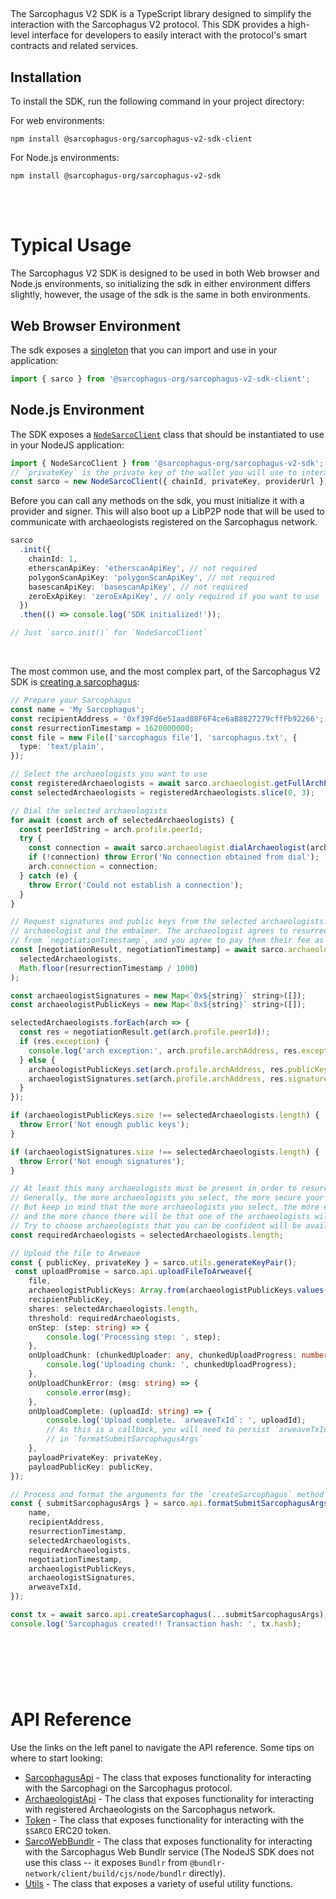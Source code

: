 ##

The Sarcophagus V2 SDK is a TypeScript library designed to simplify the interaction with the Sarcophagus V2 protocol. This SDK provides a high-level interface for developers to easily interact with the protocol's smart contracts and related services.

## Installation

To install the SDK, run the following command in your project directory:

For web environments:

```
npm install @sarcophagus-org/sarcophagus-v2-sdk-client
```

For Node.js environments:

```
npm install @sarcophagus-org/sarcophagus-v2-sdk
```

<br>
<br>

# Typical Usage

The Sarcophagus V2 SDK is designed to be used in both Web browser and Node.js environments, so initializing the sdk in either
environment differs slightly, however, the usage of the sdk is the same in both environments.

## Web Browser Environment

The sdk exposes a [singleton](./variables/sarco.html) that you can import and use in your application:

```typescript
import { sarco } from '@sarcophagus-org/sarcophagus-v2-sdk-client';
```

## Node.js Environment

The SDK exposes a [`NodeSarcoClient`](./classes/NodeSarcoClient.html) class that should be instantiated to use in your NodeJS application:

```typescript
import { NodeSarcoClient } from '@sarcophagus-org/sarcophagus-v2-sdk';
// `privateKey` is the private key of the wallet you will use to interact with the Sarcophagus protocol
const sarco = new NodeSarcoClient({ chainId, privateKey, providerUrl });
```

Before you can call any methods on the sdk, you must initialize it with a provider and signer.
This will also boot up a LibP2P node that will be used to communicate with archaeologists registered on the Sarcophagus network.

```typescript
sarco
  .init({
    chainId: 1,
    etherscanApiKey: 'etherscanApiKey', // not required
    polygonScanApiKey: 'polygonScanApiKey', // not required
    basescanApiKey: 'basescanApiKey', // not required
    zeroExApiKey: 'zeroExApiKey', // only required if you want to use `swapEthForSarco` or `getSarcoQuote`
  })
  .then(() => console.log('SDK initialized!'));

// Just `sarco.init()` for `NodeSarcoClient`
```

<br>

The most common use, and the most complex part, of the Sarcophagus V2 SDK is [creating a sarcophagus](./classes/SarcophagusApi.html#createSarcophagus):

```typescript
// Prepare your Sarcophagus
const name = 'My Sarcophagus';
const recipientAddress = '0xf39Fd6e51aad88F6F4ce6aB8827279cffFb92266';
const resurrectionTimestamp = 1620000000;
const file = new File(['sarcophagus file'], 'sarcophagus.txt', {
  type: 'text/plain',
});

// Select the archaeologists you want to use
const registeredArchaeologists = await sarco.archaeologist.getFullArchProfiles();
const selectedArchaeologists = registeredArchaeologists.slice(0, 3);

// Dial the selected archaeologists
for await (const arch of selectedArchaeologists) {
  const peerIdString = arch.profile.peerId;
  try {
    const connection = await sarco.archaeologist.dialArchaeologist(arch);
    if (!connection) throw Error('No connection obtained from dial');
    arch.connection = connection;
  } catch (e) {
    throw Error('Could not establish a connection');
  }
}

// Request signatures and public keys from the selected archaeologists. This effectively establishes an agreement between each
// archaeologist and the embalmer. The archaeologist agrees to resurrect the sarcophagus at the specified time
// from `negotiationTimestamp`, and you agree to pay them their fee as specified in their profile.
const [negotiationResult, negotiationTimestamp] = await sarco.archaeologist.initiateSarcophagusNegotiation(
  selectedArchaeologists,
  Math.floor(resurrectionTimestamp / 1000)
);

const archaeologistSignatures = new Map<`0x${string}` string>([]);
const archaeologistPublicKeys = new Map<`0x${string}` string>([]);

selectedArchaeologists.forEach(arch => {
  const res = negotiationResult.get(arch.profile.peerId)!;
  if (res.exception) {
    console.log('arch exception:', arch.profile.archAddress, res.exception);
  } else {
    archaeologistPublicKeys.set(arch.profile.archAddress, res.publicKey!);
    archaeologistSignatures.set(arch.profile.archAddress, res.signature!);
  }
});

if (archaeologistPublicKeys.size !== selectedArchaeologists.length) {
  throw Error('Not enough public keys');
}

if (archaeologistSignatures.size !== selectedArchaeologists.length) {
  throw Error('Not enough signatures');
}

// At least this many archaeologists must be present in order to resurrect the sarcophagus.
// Generally, the more archaeologists you select, the more secure your sarcophagus will be.
// But keep in mind that the more archaeologists you select, the more expensive it will be to resurrect the sarcophagus,
// and the more chance there will be that one of the archaeologists will be unavailable to resurrect the sarcophagus.
// Try to choose archaeologists that you can be confident will be available at the time of resurrection.
const requiredArchaeologists = selectedArchaeologists.length;

// Upload the file to Arweave
const { publicKey, privateKey } = sarco.utils.generateKeyPair();
 const uploadPromise = sarco.api.uploadFileToArweave({
    file,
    archaeologistPublicKeys: Array.from(archaeologistPublicKeys.values()),
    recipientPublicKey,
    shares: selectedArchaeologists.length,
    threshold: requiredArchaeologists,
    onStep: (step: string) => {
        console.log('Processing step: ', step);
    },
    onUploadChunk: (chunkedUploader: any, chunkedUploadProgress: number) => {
        console.log('Uploading chunk: ', chunkedUploadProgress);
    },
    onUploadChunkError: (msg: string) => {
        console.error(msg);
    },
    onUploadComplete: (uploadId: string) => {
        console.log('Upload complete. `arweaveTxId`: ', uploadId);
        // As this is a callback, you will need to persist `arweaveTxId` somewhere so that you can use it later
        // in `formatSubmitSarcophagusArgs`
    },
    payloadPrivateKey: privateKey,
    payloadPublicKey: publicKey,
});

// Process and format the arguments for the `createSarcophagus` method
const { submitSarcophagusArgs } = sarco.api.formatSubmitSarcophagusArgs({
    name,
    recipientAddress,
    resurrectionTimestamp,
    selectedArchaeologists,
    requiredArchaeologists,
    negotiationTimestamp,
    archaeologistPublicKeys,
    archaeologistSignatures,
    arweaveTxId,
});

const tx = await sarco.api.createSarcophagus(...submitSarcophagusArgs);
console.log('Sarcophagus created!! Transaction hash: ', tx.hash);
```

## <br>

<br>

# API Reference

Use the links on the left panel to navigate the API reference.
Some tips on where to start looking:

- [SarcophagusApi](./classes/SarcophagusApi.html) - The class that exposes functionality for interacting with the Sarcophagi on the Sarcophagus protocol.
- [ArchaeologistApi](./classes/ArchaeologistApi.html) - The class that exposes functionality for interacting with registered Archaeologists on the Sarcophagus network.
- [Token](./classes/Token.html) - The class that exposes functionality for interacting with the `$SARCO` ERC20 token.
- [SarcoWebBundlr](./classes/SarcoWebBundlr.html) - The class that exposes functionality for interacting with the Sarcophagus Web Bundlr service
  (The NodeJS SDK does not use this class -- it exposes `Bundlr` from `@bundlr-network/client/build/cjs/node/bundlr` directly).
- [Utils](./classes/Utils.html) - The class that exposes a variety of useful utility functions.
